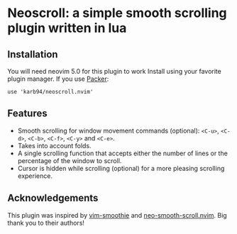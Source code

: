# Neoscroll: a simple smooth scrolling plugin written in lua

## Installation
You will need neovim 5.0 for this plugin to work
Install using your favorite plugin manager. If you use [Packer](https://github.com/wbthomason/packer.nvim):
```
use 'karb94/neoscroll.nvim'
```

## Features
* Smooth scrolling for window movement commands (optional): `<C-u>`, `<C-d>`, `<C-b>`, `<C-f>`, `<C-y>` and `<C-e>`.
* Takes into account folds.
* A single scrolling function that accepts either the number of lines or the percentage of the window to scroll.
* Cursor is hidden while scrolling (optional) for a more pleasing scrolling experience.

## Acknowledgements
This plugin was inspired by [vim-smoothie](https://github.com/psliwka/vim-smoothie) and [neo-smooth-scroll.nvim](https://github.com/cossonleo/neo-smooth-scroll.nvim).
Big thank you to their authors!
